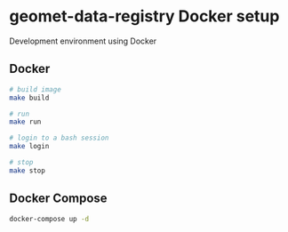 # geomet-data-registry Docker setup

Development environment using Docker

## Docker

```bash
# build image
make build

# run
make run

# login to a bash session
make login

# stop
make stop
```

## Docker Compose

```bash
docker-compose up -d
```
